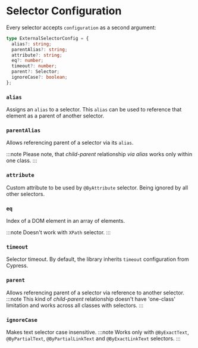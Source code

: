 # Selector Configuration

Every selector accepts `configuration` as a second argument:

```typescript
type ExternalSelectorConfig = {
  alias?: string;
  parentAlias?: string;
  attribute?: string;
  eq?: number;
  timeout?: number;
  parent?: Selector;
  ignoreCase?: boolean;
};
```

### `alias`

Assigns an `alias` to a selector. This `alias` can be used to reference that element as a parent of another selector.

### `parentAlias`

Allows referencing parent of a selector via its `alias`.

:::note
Please note, that _child-parent_ relationship _via alias_ works only within one class.
:::

### `attribute`

Custom attribute to be used by `@ByAttribute` selector. Being ignored by all other selectors.

### `eq`

Index of a DOM element in an array of elements.

:::note
Doesn't work with `XPath` selector.
:::

### `timeout`

Selector timeout. By default, the library inherits `timeout` configuration from Cypress.

### `parent`

Allows referencing parent of a selector via reference to another selector.
:::note
This kind of _child-parent_ relationship doesn't have 'one-class' limitation and works across all classes with selectors.
:::

### `ignoreCase`

Makes text selector case insensitive.
:::note
Works only with `@ByExactText`, `@ByPartialText`, `@ByPartialLinkText` and `@ByExactLinkText` selectors.
:::
